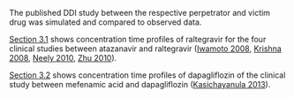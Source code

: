 The published DDI study between the respective perpetrator and victim drug was simulated and compared to observed data.

[Section 3.1](#31-atazanavir---raltegravir-ddi) shows concentration time profiles of raltegravir for the four clinical studies between atazanavir and raltegravir ([Iwamoto 2008](#4-references), [Krishna 2008](#4-references), [Neely 2010](#4-references), [Zhu 2010](#4-references)).

[Section 3.2](#32-mefenamic-acid---dapagliflozin-ddi) shows concentration time profiles of dapagliflozin of the clinical study between mefenamic acid and dapagliflozin ([Kasichayanula 2013](#4-references)).


